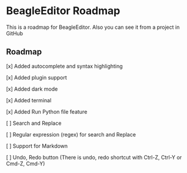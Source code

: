 # BeagleEditor Roadmap

This is a roadmap for BeagleEditor. Also you can see it from a project in GitHub

## Roadmap

[x] Added autocomplete and syntax highlighting

[x] Added plugin support

[x] Added dark mode

[x] Added terminal

[x] Added Run Python file feature

[ ] Search and Replace

[ ] Regular expression (regex) for search and Replace

[ ] Support for Markdown

[ ] Undo, Redo button (There is undo, redo shortcut with Ctrl-Z, Ctrl-Y or Cmd-Z, Cmd-Y)
